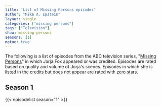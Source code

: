 ```yaml
---
title: 'List of Missing Persons episodes'
author: "Mika A. Epstein"
layout: single
categories: ["missing persons"]
tags: ["Television"]
show: missing-persons
seasons: [1]
notoc: true
---
```


The following is a list of episodes from the ABC television series, "[Missing Persons](/library/actor/missing-persons/)" in which Jorja Fox appeared or was credited. Episodes are rated based on quality and volume of Jorja's scenes. Episodes in which she is listed in the credits but does not appear are rated with zero stars.

## Season 1

{{< episodelist season="1" >}}
